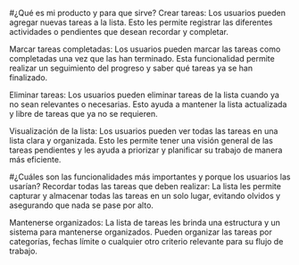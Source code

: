 #¿Qué es mi producto y para que sirve?
Crear tareas: Los usuarios pueden agregar nuevas tareas a la lista. Esto les permite registrar las diferentes actividades o pendientes que desean recordar y completar.

Marcar tareas completadas: Los usuarios pueden marcar las tareas como completadas una vez que las han terminado. Esta funcionalidad permite realizar un seguimiento del progreso y saber qué tareas ya se han finalizado.

Eliminar tareas: Los usuarios pueden eliminar tareas de la lista cuando ya no sean relevantes o necesarias. Esto ayuda a mantener la lista actualizada y libre de tareas que ya no se requieren.

Visualización de la lista: Los usuarios pueden ver todas las tareas en una lista clara y organizada. Esto les permite tener una visión general de las tareas pendientes y les ayuda a priorizar y planificar su trabajo de manera más eficiente.

#¿Cuáles son las funcionalidades más importantes y porque los usuarios las usarían?
Recordar todas las tareas que deben realizar: La lista les permite capturar y almacenar todas las tareas en un solo lugar, evitando olvidos y asegurando que nada se pase por alto.

Mantenerse organizados: La lista de tareas les brinda una estructura y un sistema para mantenerse organizados. Pueden organizar las tareas por categorías, fechas límite o cualquier otro criterio relevante para su flujo de trabajo.